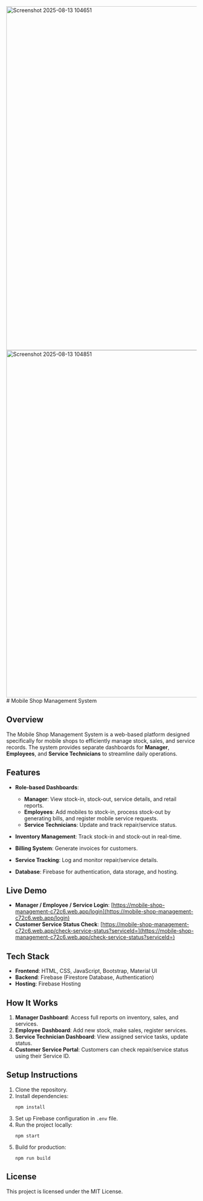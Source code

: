 <img width="1909" height="909" alt="Screenshot 2025-08-13 104651" src="https://github.com/user-attachments/assets/6d83ec8a-6f4c-46c3-8ee5-b07b384405a2" />
<img width="589" height="918" alt="Screenshot 2025-08-13 104851" src="https://github.com/user-attachments/assets/28fd949f-3617-45be-a70a-a4fd300a271c" />
# Mobile Shop Management System

## Overview
The Mobile Shop Management System is a web-based platform designed specifically for mobile shops to efficiently manage stock, sales, and service records. The system provides separate dashboards for **Manager**, **Employees**, and **Service Technicians** to streamline daily operations.

## Features
- **Role-based Dashboards**:
  - **Manager**: View stock-in, stock-out, service details, and retail reports.
  - **Employees**: Add mobiles to stock-in, process stock-out by generating bills, and register mobile service requests.
  - **Service Technicians**: Update and track repair/service status.

- **Inventory Management**: Track stock-in and stock-out in real-time.
- **Billing System**: Generate invoices for customers.
- **Service Tracking**: Log and monitor repair/service details.
- **Database**: Firebase for authentication, data storage, and hosting.

## Live Demo
- **Manager / Employee / Service Login**: [https://mobile-shop-management-c72c6.web.app/login](https://mobile-shop-management-c72c6.web.app/login)  
- **Customer Service Status Check**: [https://mobile-shop-management-c72c6.web.app/check-service-status?serviceId=](https://mobile-shop-management-c72c6.web.app/check-service-status?serviceId=)

## Tech Stack
- **Frontend**: HTML, CSS, JavaScript, Bootstrap, Material UI
- **Backend**: Firebase (Firestore Database, Authentication)
- **Hosting**: Firebase Hosting

## How It Works
1. **Manager Dashboard**: Access full reports on inventory, sales, and services.
2. **Employee Dashboard**: Add new stock, make sales, register services.
3. **Service Technician Dashboard**: View assigned service tasks, update status.
4. **Customer Service Portal**: Customers can check repair/service status using their Service ID.

## Setup Instructions
1. Clone the repository.
2. Install dependencies:  
   ```
   npm install
   ```
3. Set up Firebase configuration in `.env` file.
4. Run the project locally:  
   ```
   npm start
   ```
5. Build for production:  
   ```
   npm run build
   ```

## License
This project is licensed under the MIT License.
